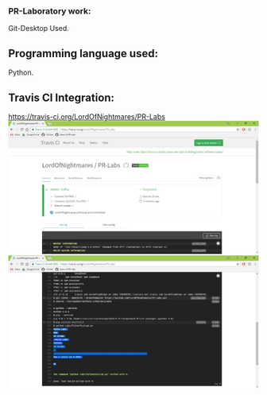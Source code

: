 ### PR-Laboratory work:
Git-Desktop Used.
## Programming language used:
Python.
## Travis CI Integration: 
https://travis-ci.org/LordOfNightmares/PR-Labs
<img src="png/travis.png" width="800">
<img src="png/travis2.png" width="800">
